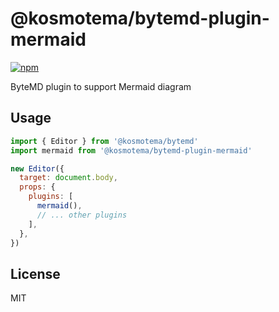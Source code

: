 # @kosmotema/bytemd-plugin-mermaid

[![npm](https://img.shields.io/npm/v/@kosmotema/bytemd-plugin-mermaid.svg)](https://npm.im/@kosmotema/bytemd-plugin-mermaid)

ByteMD plugin to support Mermaid diagram

## Usage

```js
import { Editor } from '@kosmotema/bytemd'
import mermaid from '@kosmotema/bytemd-plugin-mermaid'

new Editor({
  target: document.body,
  props: {
    plugins: [
      mermaid(),
      // ... other plugins
    ],
  },
})
```

## License

MIT
